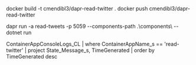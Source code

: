 docker build -t cmendibl3/dapr-read-twitter .
docker push cmendibl3/dapr-read-twitter

dapr run -a read-tweets -p 5059 --components-path .\components\ -- dotnet run

ContainerAppConsoleLogs_CL 
| where ContainerAppName_s == 'read-twitter' 
| project State_Message_s, TimeGenerated 
| order by TimeGenerated desc 
